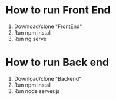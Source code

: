 # How to run Front End

1. Download/clone "FrontEnd"
2. Run npm install
3. Run ng serve

# How to run Back end

1. Download/clone "Backend"
2. Run npm install
3. Run node server.js
